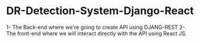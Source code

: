 # DR-Detection-System-Django-React
1- The Back-end where we're going to create API using DJANG-REST
2- The front-end where we will interact directly with the API using React JS.
